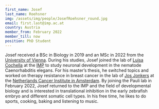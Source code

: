 ```yaml
---
first_name: Josef
last_name: Roehsner
img: /assets/img/people/JosefRoehsner_round.jpg
email: first.last@imp.ac.at
country: Austria
member_from: February 2022
member_till: now
position: PhD Student
---
```

Josef received a BSc in Biology in 2019 and an MSc in 2022 from the [University of Vienna](https://www.univie.ac.at/en/). During his studies, Josef joined the lab of [Luisa Cochella](https://mbg.jhmi.edu/people/luisa-cochella-ph-d/) at the [IMP](https://www.imp.ac.at/) to study neuronal development in the nematode Caenorhabditis elegans. For his master’s thesis, he switched topics and worked on therapy resistance in breast cancer in the lab of [Jos Jonkers](https://www.nki.nl/research/research-groups/jos-jonkers/) at the [Netherlands Cancer Institute in Amsterdam](https://www.nki.nl/). By joining the Pauli lab in February 2022, Josef returned to the IMP and the field of developmental biology and is interested in translational inhibition in the early zebrafish embryo and different somatic cell types. In his free time, he likes to do sports, cooking, baking and listening to music.
